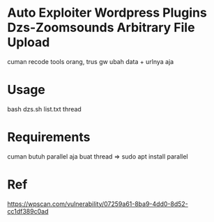 # Auto Exploiter Wordpress Plugins Dzs-Zoomsounds Arbitrary File Upload 
cuman recode tools orang, trus gw ubah data + urlnya aja 

# Usage
bash dzs.sh list.txt thread 

# Requirements
cuman butuh parallel aja buat thread => sudo apt install parallel

# Ref
https://wpscan.com/vulnerability/07259a61-8ba9-4dd0-8d52-cc1df389c0ad 


